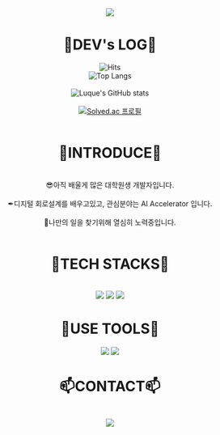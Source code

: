 <div align=center>
<img src="https://capsule-render.vercel.app/api?type=waving&color=gradient&height=250&section=header&text=Welcome%20to%20Luque's%20GitHub%20👋&animation=twinkling&fontSize=35&fontAlignY=40&fontAlign=50" />


 
<div align=center><h1>🌌DEV's LOG🌌</h1></div>


![Hits](https://hits.seeyoufarm.com/api/count/incr/badge.svg?url=https%3A%2F%2Fgithub.com%2FLuque4503%2FLuque4503&count_bg=%230CA678&title_bg=%23515353&icon=snapcraft.svg&icon_color=%23F9F6F6&title=welcome+Luque&edge_flat=false)
<br>
![Top Langs](https://github-readme-stats.vercel.app/api/top-langs/?username=Luque4503&layout=donut-vertical&theme=tokyonight)
<br>
<br>
![Luque's GitHub stats](https://github-readme-stats.vercel.app/api?username=Luque4503&include_all_commits=true&theme=tokyonight&hide_border=true&count_private=true)
<br>
<br>
[![Solved.ac
프로필](http://mazassumnida.wtf/api/v2/generate_badge?boj=Luque4503)](https://solved.ac/Luque4503)
<br>
<br>
<div align=center><h1>📢INTRODUCE📢</h1></div>
<br>
😎아직 배울게 많은 대학원생 개발자입니다.
<br>
<br>
✒디지털 회로설계를 배우고있고, 관심분야는 AI Accelerator 입니다.
<br>
<br>
📌나만의 일을 찾기위해 열심히 노력중입니다.
<br>
<br>

<div align=center><h1>📕TECH STACKS📕</h1></div>
<br>
 <img src="https://img.shields.io/badge/linux-FCC624?style=for-the-badge&logo=linux&logoColor=black">
 <img src="https://img.shields.io/badge/C-A8B9CC?style=for-the-badge&logo=C&logoColor=black"/>
 <img src="https://img.shields.io/badge/Python-3766AB?style=for-the-badge&logo=Python&logoColor=white"/></a>
<br>
<div align=center><h1>🔧USE TOOLS🔧</h1></div>
<img src="https://img.shields.io/badge/VScode-007ACC?style=for-the-badge&logo=visualstudiocode&logoColor=black">
<img src="https://img.shields.io/badge/github-181717?style=for-the-badge&logo=github&logoColor=black">
<br>
<div align=center><h1>📫CONTACT📫</h1></div>
<br>
<a href="mailto:dltjsdn2005@gmail.com"><img src="https://img.shields.io/badge/Gmail-d14836?style=flat-square&logo=Gmail&logoColor=white&link=dltjsdn2005@gmail.com"/></a>


